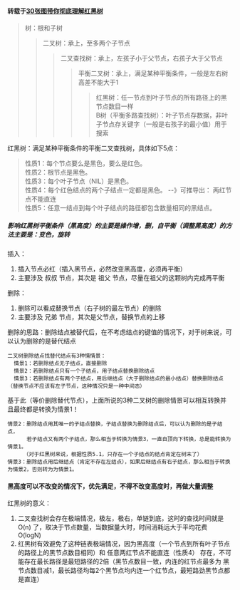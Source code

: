 #### 转载于[30张图带你彻底理解红黑树](https://www.jianshu.com/p/e136ec79235c)
>树：根和子树
>>二叉树：承上，至多两个子节点
>>>二叉查找树：承上，左孩子小于父节点，右孩子大于父节点
>>>>平衡二叉树：承上，满足某种平衡条件，一般是左右树高差不能大于1
>>>>>红黑树：任一节点到叶子节点的所有路径上的黑节点数目一样  
>>>>>B树（平衡多路查找树）：叶子节点存数据，非叶子节点存关键字（一般是右孩子的最小值）用于搜索

红黑树：满足某种平衡条件的平衡二叉查找树，具体如下5点：  
>性质1：每个节点要么是黑色，要么是红色。  
>性质2：根节点是黑色。  
>性质3：每个叶子节点（NIL）是黑色。  
>性质4：每个红色结点的两个子结点一定都是黑色。   --》可推导出： 两红节点不能直连  
>性质5：任意一结点到每个叶子结点的路径都包含数量相同的黑结点。  

##### 影响红黑树平衡条件（黑高度）的主要是操作增，删，自平衡（调整黑高度）的方法主要是：变色，旋转
插入：  
1. 插入节点必红（插入黑节点，必然改变黑高度，必须再平衡）  
2. 主要涉及 叔叔 节点，其次是 祖父 节点，尽量在祖父的这颗树内完成再平衡  

删除：  
1. 删除可以看成替换节点（右子树的最左节点）的删除
2. 主要涉及 兄弟 节点，其次是父节点，替换节点的上移  
  
  删除的思路：删除结点被替代后，在不考虑结点的键值的情况下，对于树来说，可以认为删除的是替代结点  
  
  ```
  二叉树删除结点找替代结点有3种情情景：
    情景1：若删除结点无子结点，直接删除
    情景2：若删除结点只有一个子结点，用子结点替换删除结点
    情景3：若删除结点有两个子结点，用后继结点（大于删除结点的最小结点）替换删除结点（替换节点不应该有左子节点，这种情况只是一种中间态）
  ```
  基于此（等价删除替代节点），上面所说的3种二叉树的删除情景可以相互转换并且最终都是转换为情景1！
   ```
   情景2：删除结点用其唯一的子结点替换，子结点替换为删除结点后，可以认为删除的是子结点，
         若子结点又有两个子结点，那么相当于转换为情景3，一直自顶向下转换，总是能转换为情景1。
        （对于红黑树来说，根据性质5.1，只存在一个子结点的结点肯定在树末了）
   情景3：删除结点用后继结点（肯定不存在左结点），如果后继结点有右子结点，那么相当于转换为情景2，否则转为为情景1。
   ```

#### 黑高度可以不改变的情况下，优先满足，不得不改变高度时，再做大量调整
  
红黑树的意义：    
1. 二叉查找树会存在极端情况，极左，极右，单链到底，这时的查找时间就是 O(n) 了，取决于节点数量，当数据量大时，时间消耗远大于平均花费 O(logN)  
2. 红黑树有效避免了这种链表极端情况，因为黑高度（一个节点到所有叶子节点的路径上的黑节点数目相同）和 任意两红节点不能直连（性质4） 存在，不可能存在最长路径是最短路径的2倍（黑节点数目一致，内连的红节点最多为 黑节点数目减1，最长路径均每2个黑节点均内连一个红节点，最短路劲黑节点都是直连）  
